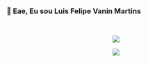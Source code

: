 ### 👋 Eae, Eu sou Luis Felipe Vanin Martins

<br>

<p align="center">
    <img src="https://github-readme-stats.vercel.app/api?username=LuigiVanin&count_private=true&hide=contribs,prs&show_icons=true&theme=dark"></img>
</p>

<p align="center">
    <img src="https://github-readme-stats.vercel.app/api/top-langs/?username=LuigiVanin&hide=jupyter%20notebook&layout=compact&theme=dark"></img>
</p>

<!--
**LuigiVanin/LuigiVanin** is a ✨ _special_ ✨ repository because its `README.md` (this file) appears on your GitHub profile.

Here are some ideas to get you started:

- 🔭 I’m currently working on ...
- 🌱 I’m currently learning ...
- 👯 I’m looking to collaborate on ...
- 🤔 I’m looking for help with ...
- 💬 Ask me about ...
- 📫 How to reach me: ...
- 😄 Pronouns: ...
- ⚡ Fun fact: ...
-->
